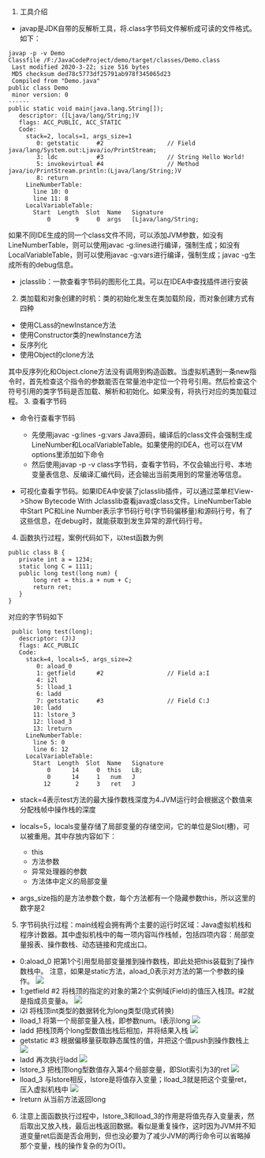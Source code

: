 1. 工具介绍
 - javap是JDK自带的反解析工具，将.class字节码文件解析成可读的文件格式。如下：
 ```
javap -p -v Demo
Classfile /F:/JavaCodeProject/demo/target/classes/Demo.class
  Last modified 2020-3-22; size 516 bytes
  MD5 checksum ded78c5773df25791ab978f345065d23
  Compiled from "Demo.java"
public class Demo
  minor version: 0
······
 public static void main(java.lang.String[]);
    descriptor: ([Ljava/lang/String;)V
    flags: ACC_PUBLIC, ACC_STATIC
    Code:
      stack=2, locals=1, args_size=1
         0: getstatic     #2                  // Field java/lang/System.out:Ljava/io/PrintStream;
         3: ldc           #3                  // String Hello World!
         5: invokevirtual #4                  // Method java/io/PrintStream.println:(Ljava/lang/String;)V
         8: return
      LineNumberTable:
        line 10: 0
        line 11: 8
      LocalVariableTable:
        Start  Length  Slot  Name   Signature
            0       9     0  args   [Ljava/lang/String;
```
 如果不同IDE生成的同一个class文件不同，可以添加JVM参数，如没有LineNumberTable，则可以使用javac -g:lines进行编译，强制生成；如没有LocalVariableTable，则可以使用javac -g:vars进行编译，强制生成；javac -g生成所有的debug信息。
 - jclasslib：一款查看字节码的图形化工具。可以在IDEA中查找插件进行安装
2. 类加载和对象创建的时机：类的初始化发生在类加载阶段，而对象创建方式有四种
 - 使用CLass的newInstance方法
 - 使用Constructor类的newInstance方法
 - 反序列化
 - 使用Object的clone方法

 其中反序列化和Object.clone方法没有调用到构造函数。当虚拟机遇到一条new指令时，首先检查这个指令的参数能否在常量池中定位一个符号引用。然后检查这个符号引用的类字节码是否加载、解析和初始化。如果没有，将执行对应的类加载过程。
3. 查看字节码
 - 命令行查看字节码
    - 先使用javac -g:lines -g:vars Java源码，编译后的class文件会强制生成LineNumber和LocalVariableTable。如果使用的IDEA，也可以在VM options里添加如下命令
    - 然后使用javap -p -v class字节码，查看字节码，不仅会输出行号、本地变量表信息、反编译汇编代码，还会输出当前类用到的常量池等信息。

 - 可视化查看字节码。如果IDEA中安装了jclasslib插件，可以通过菜单栏View->Show Bytecode With Jclasslib查看java或class文件。LineNumberTable中Start PC和Line Number表示字节码行号(字节码偏移量)和源码行号，有了这些信息，在debug时，就能获取到发生异常的源代码行号。

4. 函数执行过程，案例代码如下，以test函数为例
 ```
public class B {
    private int a = 1234;
    static long C = 1111;
    public long test(long num) {
        long ret = this.a + num + C;
        return ret;
    }
}
```
 对应的字节码如下
 ```
  public long test(long);
    descriptor: (J)J
    flags: ACC_PUBLIC
    Code:
      stack=4, locals=5, args_size=2
         0: aload_0
         1: getfield      #2                  // Field a:I
         4: i2l
         5: lload_1
         6: ladd
         7: getstatic     #3                  // Field C:J
        10: ladd
        11: lstore_3
        12: lload_3
        13: lreturn
      LineNumberTable:
        line 5: 0
        line 6: 12
      LocalVariableTable:
        Start  Length  Slot  Name   Signature
            0      14     0  this   LB;
            0      14     1   num   J
           12       2     3   ret   J
```
 - stack=4表示test方法的最大操作数栈深度为4.JVM运行时会根据这个数值来分配栈帧中操作栈的深度
 - locals=5，locals变量存储了局部变量的存储空间，它的单位是Slot(槽)，可以被重用。其中存放内容如下：
    - this
    - 方法参数
    - 异常处理器的参数
    - 方法体中定义的局部变量

 - args_size指的是方法参数个数，每个方法都有一个隐藏参数this，所以这里的数字是2

5. 字节码执行过程：main线程会拥有两个主要的运行时区域：Java虚拟机栈和程序计数器。其中虚拟机栈中的每一项内容叫作栈帧，包括四项内容：局部变量报表、操作数栈、动态链接和完成出口。
 - 0:aload_0
   把第1个引用型局部变量推到操作数栈，即此处把this装载到了操作数栈中。
   注意，如果是static方法，aload_0表示对方法的第一个参数的操作。
![](https://raw.githubusercontent.com/hujiapeng/imgs/master/lagou/%E6%B7%B1%E5%85%A5%E6%B5%85%E5%87%BAJava%E8%99%9A%E6%8B%9F%E6%9C%BA/test%E6%96%B9%E6%B3%95%E5%AD%97%E8%8A%82%E7%A0%81%E6%89%A7%E8%A1%8C%E8%BF%87%E7%A8%8B1.png)
 - 1:getfield   #2
   将栈顶的指定的对象的第2个实例域(Field)的值压入栈顶。#2就是指成员变量a。
![](https://raw.githubusercontent.com/hujiapeng/imgs/master/lagou/%E6%B7%B1%E5%85%A5%E6%B5%85%E5%87%BAJava%E8%99%9A%E6%8B%9F%E6%9C%BA/test%E6%96%B9%E6%B3%95%E5%AD%97%E8%8A%82%E7%A0%81%E6%89%A7%E8%A1%8C%E8%BF%87%E7%A8%8B2.png)
 - i2l
   将栈顶int类型的数据转化为long类型(隐式转换)
 - lload_1
   将第一个局部变量入栈，即参数num。l表示long
![](https://raw.githubusercontent.com/hujiapeng/imgs/master/lagou/%E6%B7%B1%E5%85%A5%E6%B5%85%E5%87%BAJava%E8%99%9A%E6%8B%9F%E6%9C%BA/test%E6%96%B9%E6%B3%95%E5%AD%97%E8%8A%82%E7%A0%81%E6%89%A7%E8%A1%8C%E8%BF%87%E7%A8%8B3.png)
 - ladd
   把栈顶两个long型数值出栈后相加，并将结果入栈
![](https://raw.githubusercontent.com/hujiapeng/imgs/master/lagou/%E6%B7%B1%E5%85%A5%E6%B5%85%E5%87%BAJava%E8%99%9A%E6%8B%9F%E6%9C%BA/test%E6%96%B9%E6%B3%95%E5%AD%97%E8%8A%82%E7%A0%81%E6%89%A7%E8%A1%8C%E8%BF%87%E7%A8%8B4.png)
 - getstatic    #3
   根据偏移量获取静态属性的值，并把这个值push到操作数栈上
![](https://raw.githubusercontent.com/hujiapeng/imgs/master/lagou/%E6%B7%B1%E5%85%A5%E6%B5%85%E5%87%BAJava%E8%99%9A%E6%8B%9F%E6%9C%BA/test%E6%96%B9%E6%B3%95%E5%AD%97%E8%8A%82%E7%A0%81%E6%89%A7%E8%A1%8C%E8%BF%87%E7%A8%8B5.png)
 - ladd
   再次执行ladd
![](https://raw.githubusercontent.com/hujiapeng/imgs/master/lagou/%E6%B7%B1%E5%85%A5%E6%B5%85%E5%87%BAJava%E8%99%9A%E6%8B%9F%E6%9C%BA/test%E6%96%B9%E6%B3%95%E5%AD%97%E8%8A%82%E7%A0%81%E6%89%A7%E8%A1%8C%E8%BF%87%E7%A8%8B6.png)
 - lstore_3
   把栈顶long型数值存入第4个局部变量，即Slot索引为3的ret
![](https://raw.githubusercontent.com/hujiapeng/imgs/master/lagou/%E6%B7%B1%E5%85%A5%E6%B5%85%E5%87%BAJava%E8%99%9A%E6%8B%9F%E6%9C%BA/test%E6%96%B9%E6%B3%95%E5%AD%97%E8%8A%82%E7%A0%81%E6%89%A7%E8%A1%8C%E8%BF%87%E7%A8%8B7.png)
 - lload_3
   与lstore相反，lstore是将值存入变量；lload_3就是把这个变量ret，压入虚拟机栈中
![](https://raw.githubusercontent.com/hujiapeng/imgs/master/lagou/%E6%B7%B1%E5%85%A5%E6%B5%85%E5%87%BAJava%E8%99%9A%E6%8B%9F%E6%9C%BA/test%E6%96%B9%E6%B3%95%E5%AD%97%E8%8A%82%E7%A0%81%E6%89%A7%E8%A1%8C%E8%BF%87%E7%A8%8B8.png)
 - lreturn
   从当前方法返回long
6. 注意上面函数执行过程中，lstore_3和lload_3的作用是将值先存入变量表，然后取出又放入栈，最后出栈返回数据。看似是重复操作，这时因为JVM并不知道变量ret后面是否会用到，但也没必要为了减少JVM的两行命令可以省略掉那个变量，栈的操作复杂的为O(1)。
   